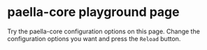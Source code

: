# paella-core playground page

Try the paella-core configuration options on this page. Change the configuration options you want and press the `Reload` button.